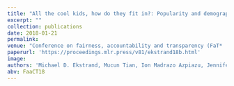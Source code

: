 ```yaml
---
title: "All the cool kids, how do they fit in?: Popularity and demographic biases in recommender evaluation and effectiveness"
excerpt: ""
collection: publications
date: 2018-01-21
permalink:
venue: "Conference on fairness, accountability and transparency (FaT* '18 - Now FaaCT), New York, USA."
paperurl: 'https://proceedings.mlr.press/v81/ekstrand18b.html'
image:
authors: 'Michael D. Ekstrand, Mucun Tian, Ion Madrazo Azpiazu, Jennifer D. Ekstrand, <b>Oghenemaro Anuyah</b>, David McNeill, & Maria Soledad Pera.'
abv: FaaCT18
---
```

